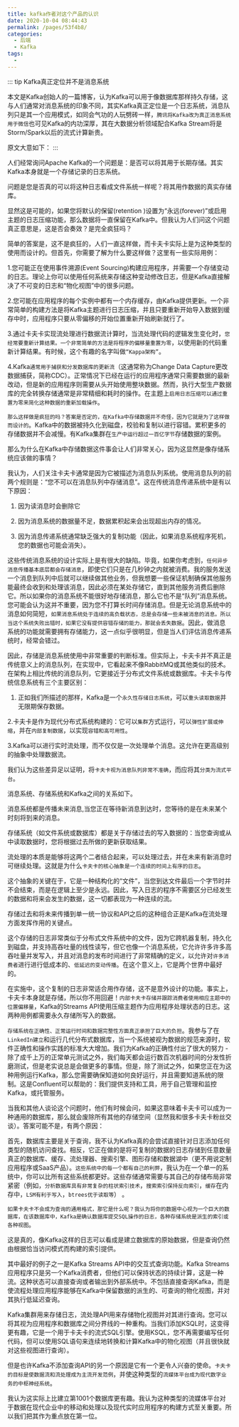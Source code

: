 ```yaml
---
title: kafka作者对这个产品的认识
date: 2020-10-04 08:44:43
permalink: /pages/53f4b8/
categories:
  - 后端
  - Kafka
tags:
  - 
---
```



::: tip Kafka真正定位并不是消息系统

本文是Kafka创始人的一篇博客，认为Kafka可以用于像数据库那样持久存储，这与人们通常对消息系统的印象不同，其实Kafka真正定位是一个日志系统，消息队列只是其一个应用模式，如同会气功的人玩劈砖一样，`腾讯将Kafka改为真正消息系统用于微信`也可见Kafka的内功深厚，其在大数据分析领域配合Kafka Stream将是Storm/Spark以后的流式计算新贵。

原文大意如下：
:::


人们经常询问Apache Kafka的一个问题是：是否可以将其用于长期存储。其实Kafka本身就是一个存储记录的日志系统。

问题是您是否真的可以将这种日志看成文件系统一样呢？将其用作数据的真实存储库。

显然这是可能的，如果您将默认的保留(retention )设置为“永远(forever)”或启用主题的日志压缩功能，那么数据将一直保留在Kafka中。但我认为人们问这个问题真正意思是，这是否会奏效？是完全疯狂吗？

简单的答案是，这不是疯狂的，人们一直这样做，而卡夫卡实际上是为这种类型的使用而设计的。但首先，你需要了解为什么要这样做？这里有一些实际用例：

1.您可能正在使用事件溯源(Event Sourcing)构建应用程序，并需要一个存储变动的日志。理论上你可以使用任何系统来存储这种变动修改日志，但是Kafka直接解决了不可变的日志和“物化视图”中的很多问题。


2.您可能在应用程序的每个实例中都有一个内存缓存，由Kafka提供更新。一个非常简单的构建方法是将Kafka主题进行日志压缩，并且只要重新开始导入数据到缓存中时，应用程序只要从零偏移的开始位置重新开始刷新就行了。

3.通过卡夫卡实现流处理进行数据流计算时，当流处理代码的逻辑发生变化时，`您经常要重新计算结果。一个非常简单的方法是将程序的偏移量重置为零`，以使用新的代码重新计算结果。有时候，这个有趣的名字叫做`“Kappa架构”`。

4.Kafka`通常用于捕获和分发数据库的更新流`（这通常称为Change Data Capture更改数据捕获，简称CDC）。正常情况下已经在运行的应用程序通常只需要数据的最新改动，但是新的应用程序则需要从头开始使用整块数据。然而，执行大型生产数据库的完全转换存储通常是非常精细和耗时的操作。在主题上`启用日志压缩可以通过重置为零来简化这种数据的重新加载操作`。

`那么这样做是疯狂的吗？答案是否定的，在Kafka中存储数据并不奇怪，因为它就是为了这样做而设计的`。Kafka中的数据被持久化到磁盘，校验和复制以进行容错。累积更多的存储数据并不会减慢。有Kafka集群在`生产中运行超过一百亿字节`存储数据的案例。

那么为什么在Kafka中存储数据这件事会让人们非常关心，因为这显然是像存储系统应该做的事情？

我认为，人们关注卡夫卡通常是因为它被描述为消息队列系统。使用消息队列的前两个规则是：“您不可以在消息队列中存储消息”。这在传统消息传递系统中是有以下原因：

1. 因为读消息时会删除它

2. 因为消息系统的数据量不足，数据累积起来会出现超出内存的情况。

3. 因为消息传递系统通常缺乏强大的复制功能（因此，如果消息系统程序死机，您的数据也可能会消失）。

这些传统消息系统的设计实际上是有很大的缺陷。毕竟，如果你考虑到，`任何异步消息传播基本底层都会存储消息`，即使它们只是在几秒钟之内就被消费。我的服务发送一个消息到队列中后就可以继续做其他业务，但我想要一些保证机制确保其他服务能最终会收到和处理该消息，因此必须在某处存储它，直到其他服务消费后删除它。所以如果你的消息系统不能很好地存储消息，那么它也不是“队列”消息系统。您可能会认为这并不重要，因为您不打算长时间存储消息。但是无论消息系统中的消息如何简短，`如果消息系统处于连续的高负载状态，总是会存储一些未被消息的消息。所以当这个系统失败出错时，如果它没有提供容错存储的能力，那就会丢失数据`。因此，做消息系统的功能就需要拥有存储能力，这一点似乎很明显，但是当人们评估消息传递系统时，经常会错过。

因此，存储是消息系统使用中非常重要的判断标准。但实际上，卡夫卡并不真正是传统意义上的消息队列，在实现中，它看起来不像RabbitMQ或其他类似的技术。在架构上相比传统的消息队列，它更接近于分布式文件系统或数据库。卡夫卡与传统信息系统有三个主要区别：

1. 正如我们所描述的那样，Kafka是一个`永久性存储日志系统`，可以`重头读取数据`并无限期保存数据。

2.卡夫卡是作为现代分布式系统构建的：它可以`集群`方式运行，可以`弹性扩展或伸缩`，并在`内部复制数据`，以实现`容错和高可用性`。

3.Kafka可以进行实时流处理，而不仅仅是一次处理单个消息。这允许在更高级别的抽象中处理数据流。

我们认为这些差异足以证明，将`卡夫卡视为消息队列非常不准确`，而应将其`分类为流式平台`。

消息系统、存储系统和Kafka之间的关系如下。

消息系统都是传播未来消息,当您正在等待新消息到达时，您等待的是在未来某个时刻将到来的消息。

存储系统（如文件系统或数据库）都是关于存储过去的写入数据的：当您查询或从中读取数据时，您将根据过去所做的更新获取结果。

流处理的本质是能够将这两个二者结合起来，可以处理过去，并在未来有新消息时可继续处理。这就是为什么`卡夫卡的核心抽象是一个连续的时间上有序的日志`。

这个抽象的关键在于，它是一种结构化的“文件”，当您到达文件最后一个字节时并不会结束，而是在逻辑上至少是永远。因此，写入日志的程序不需要区分已经发生的数据和将来会发生的数据，这一切都表现为一种连续的流。

存储过去和将未来传播到单一统一协议和API之后的这种组合正是Kafka在流处理方面发挥作用的关键点。

这个存储的日志非常类似于分布式文件系统中的文件，因为它跨机器复制，持久化到磁盘，并支持高吞吐量的线性读写，但它也像一个消息系统，它允许许多许多高吞吐量并发写入，并且对消息的发布时间进行了非常精确的定义，以允许对`许多消费者`进行进行低成本的、`低延迟的变动传播`。在这个意义上，它是两个世界中最好的。

在实施中，这个复制的日志非常适合用作存储，这不是意外设计的功能。事实上，卡夫卡本身就是存储，所以你不用回避！`内部卡夫卡存储并跟踪消费者使用相应主题中的位置偏移量`，Kafka的Streams API使用压缩主题作为应用程序处理状态的日志。这两种用例都需要永久存储所写入的数据。

`存储系统在正确性、正常运行时间和数据完整性方面真正承担了巨大的负担`。我参与了在`LinkedIn建立`和运行几代分布式数据库，当一个系统被视为数据的规范来源时，软件正确性和操作实践的标准大大增加。我们为Kafka的正确性付出了很大的努力 - 除了成千上万的正常单元测试之外，我们每天都会运行数百次机器时间的分发性折磨测试，但是老实说总是会做更多的事情。但是，除了测试之外，如果您正在为这种用例运行Kafka，那么您需要确保知道如何良好运行，并且需要知道系统的限制。这是Confluent可以帮助的：我们提供支持和工具，用于自己管理和监控Kafka，或托管服务。

当我和其他人谈论这个问题时，他们有时候会问，如果这意味着卡夫卡可以成为一种通用的数据库，那么就会废除所有其他的存储空间（显然我和很多卡夫卡粉丝交谈）。答案可能不是，有两个原因：

首先，数据库主要是关于查询，我不认为Kafka真的会尝试直接针对日志添加任何类型的随机访问查找。相反，它正在做的是将可复制的数据的日志存储到任意数量真正的数据库、缓存、流处理器、搜索引擎、图形存储和数据湖中（更不用说定制应用程序或SaaS产品）。`这些系统中的每一个都有自己的利弊`，我认为在一个单一的系统中，你可以比所有这些系统都更好。这些存储通常需要与其自己的存储布局非常紧密（例如，`分析数据库具有非常复杂的柱状索引技术`，`搜索索引保持反向索引`，`缓存`在内存中，`LSM有利于写入`，`btrees优于读取等`） 。

`如果卡夫卡不会成为查询的通用格式，那它是什么呢？我认为将你的数据中心视为一个巨大的数据库，在该数据库中，Kafka是确认数据库提交SQL操作的日志，各种存储系统是派生的索引或各种视图`。

这是真的，像Kafka这样的日志可以看成是建立数据库的原始数据，但是查询仍然由根据恰当访问模式而构建的索引提供。

其中最好的例子之一是Kafka Streams API中的交互式查询功能。Kafka Streams应用程序只是另一个Kafka消费者，但他们可以保持状态的持续计算，这是一种流。这种状态可以直接查询或者输出到外部系统中。不包括直接查询Kafka，而是使流程处理应用程序能够在Kafka中保留数据的派生的、可查询的物化视图，并对其执行低延迟查询。

Kafka集群用来存储日志，流处理API用来存储物化视图并对其进行查询。您可以将其视为应用程序和数据库之间分界线的一种重构。当我们添加KSQL时，这变得更有趣，它是一个用于卡夫卡的流式SQL引擎。使用KSQL，您不再需要编写任何代码，但可以使用SQL语句来连续地转换和计算Kafka中的物化视图（并且很快就对这些视图进行查询）。

但是也许Kafka不添加查询API的另一个原因是它有一个更令人兴奋的使命。`卡夫卡的目标是使数据流和流处理成为主流开发范例`，并使这种类型的`流媒体平台成为现代数字业务的中枢神经系统`。

我认为这实际上比建立第1001个数据库更有趣。我认为这种类型的流媒体平台对于数据在现代企业中的移动和处理以及现代实时应用程序的构建方式至关重要。所以我们把其作为重点放在第一位。